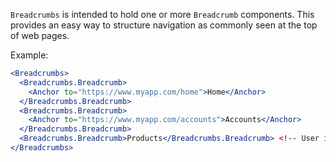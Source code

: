 `Breadcrumbs` is intended to hold one or more `Breadcrumb` components.  This provides an easy way to structure
navigation as commonly seen at the top of web pages.

Example:
```jsx harmony
<Breadcrumbs>
  <Breadcrumbs.Breadcrumb>
    <Anchor to="https://www.myapp.com/home">Home</Anchor>
  </Breadcrumbs.Breadcrumb>
  <Breadcrumbs.Breadcrumb>
    <Anchor to="https://www.myapp.com/accounts">Accounts</Anchor>
  </Breadcrumbs.Breadcrumb>
  <Breadcrumbs.Breadcrumb>Products</Breadcrumbs.Breadcrumb> <!-- User is currently here -->
</Breadcrumbs>
```
